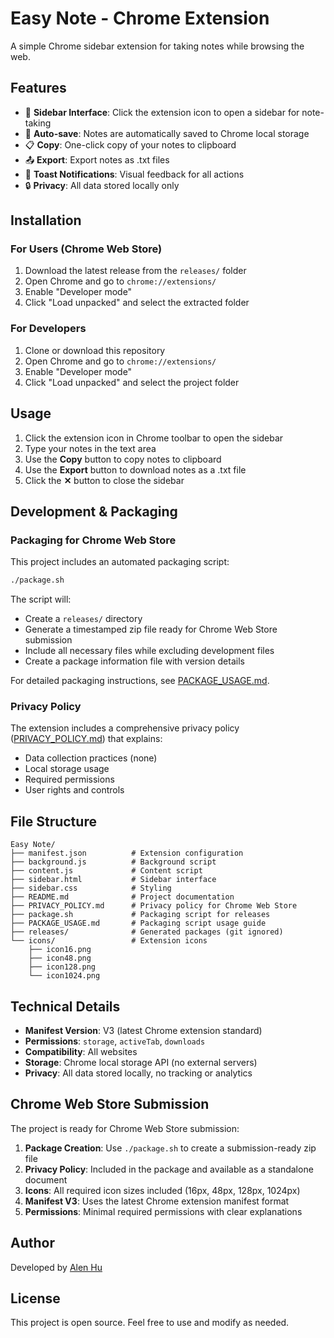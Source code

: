 # Easy Note - Chrome Extension

A simple Chrome sidebar extension for taking notes while browsing the web.

## Features

- 🚀 **Sidebar Interface**: Click the extension icon to open a sidebar for note-taking
- 📝 **Auto-save**: Notes are automatically saved to Chrome local storage
- 📋 **Copy**: One-click copy of your notes to clipboard
- 📤 **Export**: Export notes as .txt files
- 🎯 **Toast Notifications**: Visual feedback for all actions
- 🔒 **Privacy**: All data stored locally only

## Installation

### For Users (Chrome Web Store)
1. Download the latest release from the `releases/` folder
2. Open Chrome and go to `chrome://extensions/`
3. Enable "Developer mode"
4. Click "Load unpacked" and select the extracted folder

### For Developers
1. Clone or download this repository
2. Open Chrome and go to `chrome://extensions/`
3. Enable "Developer mode"
4. Click "Load unpacked" and select the project folder

## Usage

1. Click the extension icon in Chrome toolbar to open the sidebar
2. Type your notes in the text area
3. Use the **Copy** button to copy notes to clipboard
4. Use the **Export** button to download notes as a .txt file
5. Click the **✕** button to close the sidebar

## Development & Packaging

### Packaging for Chrome Web Store
This project includes an automated packaging script:

```bash
./package.sh
```

The script will:
- Create a `releases/` directory
- Generate a timestamped zip file ready for Chrome Web Store submission
- Include all necessary files while excluding development files
- Create a package information file with version details

For detailed packaging instructions, see [PACKAGE_USAGE.md](PACKAGE_USAGE.md).

### Privacy Policy
The extension includes a comprehensive privacy policy ([PRIVACY_POLICY.md](PRIVACY_POLICY.md)) that explains:
- Data collection practices (none)
- Local storage usage
- Required permissions
- User rights and controls

## File Structure

```
Easy Note/
├── manifest.json          # Extension configuration
├── background.js          # Background script
├── content.js             # Content script
├── sidebar.html           # Sidebar interface
├── sidebar.css            # Styling
├── README.md              # Project documentation
├── PRIVACY_POLICY.md      # Privacy policy for Chrome Web Store
├── package.sh             # Packaging script for releases
├── PACKAGE_USAGE.md       # Packaging script usage guide
├── releases/              # Generated packages (git ignored)
└── icons/                 # Extension icons
    ├── icon16.png
    ├── icon48.png
    ├── icon128.png
    └── icon1024.png
```

## Technical Details

- **Manifest Version**: V3 (latest Chrome extension standard)
- **Permissions**: `storage`, `activeTab`, `downloads`
- **Compatibility**: All websites
- **Storage**: Chrome local storage API (no external servers)
- **Privacy**: All data stored locally, no tracking or analytics

## Chrome Web Store Submission

The project is ready for Chrome Web Store submission:

1. **Package Creation**: Use `./package.sh` to create a submission-ready zip file
2. **Privacy Policy**: Included in the package and available as a standalone document
3. **Icons**: All required icon sizes included (16px, 48px, 128px, 1024px)
4. **Manifest V3**: Uses the latest Chrome extension manifest format
5. **Permissions**: Minimal required permissions with clear explanations

## Author

Developed by [Alen Hu](https://github.com/Alen-h)

## License

This project is open source. Feel free to use and modify as needed. 